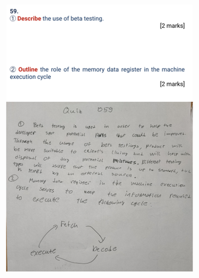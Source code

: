 ![](https://github.com/AleksandarDzudzevic/Unit-4-/blob/main/quiz059text.png)
![](https://github.com/AleksandarDzudzevic/Unit-4-/blob/main/quiz059work.jpg)
